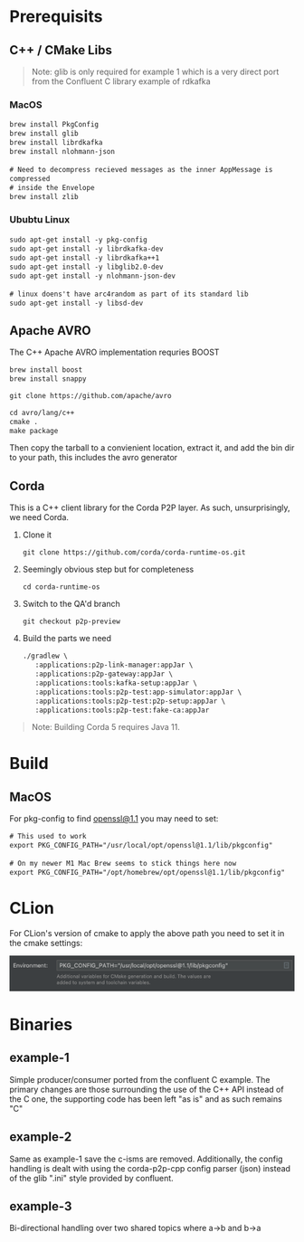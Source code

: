 # Prerequisits

## C++ / CMake Libs

> Note: glib is only required for example 1 which is a very direct port from the Confluent C library example
> of rdkafka

### MacOS

```
brew install PkgConfig
brew install glib
brew install librdkafka
brew install nlohmann-json

# Need to decompress recieved messages as the inner AppMessage is compressed
# inside the Envelope 
brew install zlib
```

### Ububtu Linux

```
sudo apt-get install -y pkg-config
sudo apt-get install -y librdkafka-dev
sudo apt-get install -y librdkafka++1
sudo apt-get install -y libglib2.0-dev
sudo apt-get install -y nlohmann-json-dev

# linux doens't have arc4random as part of its standard lib
sudo apt-get install -y libsd-dev
```

## Apache AVRO

The C++ Apache AVRO implementation requries BOOST

```
brew install boost 
brew install snappy
```

```
git clone https://github.com/apache/avro
```

```
cd avro/lang/c++
cmake .
make package
```

Then copy the tarball to a convienient location, extract it, and add the bin dir to your path, this includes the avro
generator


## Corda

This is a C++ client library for the Corda P2P layer. As such, unsurprisingly, we need Corda.

1. Clone it

    ```shell
    git clone https://github.com/corda/corda-runtime-os.git
    ```

2. Seemingly obvious step but for completeness

    ```shell
    cd corda-runtime-os
    ```

3. Switch to the QA'd branch

   ```shell
   git checkout p2p-preview
   ```
   
5. Build the parts we need

    ```shell
    ./gradlew \
       :applications:p2p-link-manager:appJar \
       :applications:p2p-gateway:appJar \
       :applications:tools:kafka-setup:appJar \
       :applications:tools:p2p-test:app-simulator:appJar \
       :applications:tools:p2p-test:p2p-setup:appJar \
       :applications:tools:p2p-test:fake-ca:appJar
    ```

> Note: Building Corda 5 requires Java 11.

# Build

## MacOS

For pkg-config to find openssl@1.1 you may need to set:
```
# This used to work
export PKG_CONFIG_PATH="/usr/local/opt/openssl@1.1/lib/pkgconfig"

# On my newer M1 Mac Brew seems to stick things here now
export PKG_CONFIG_PATH="/opt/homebrew/opt/openssl@1.1/lib/pkgconfig"
```

# CLion

For CLion's version of cmake to apply the above path you need to set it in
the cmake settings: 

<img src="./clion-1.png"  alt="meh" />

# Binaries

## example-1

Simple producer/consumer ported from the confluent C example. The primary changes are those surrounding the use
of the C++ API instead of the C one, the supporting code has been left "as is" and as such remains "C"

## example-2

Same as example-1 save the c-isms are removed. Additionally, the config handling is dealt with using the corda-p2p-cpp
config parser (json) instead of the glib ".ini" style provided by confluent.

## example-3

Bi-directional handling over two shared topics where a->b and b->a




